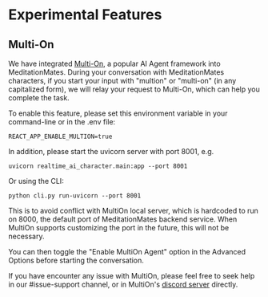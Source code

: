 # Experimental Features

## Multi-On
We have integrated [Multi-On](https://www.multion.ai/), a popular AI Agent framework into MeditationMates. During your conversation with MeditationMates characters, if you start your input with "multion" or "multi-on" (in any capitalized form), we will relay your request to Multi-On, which can help you complete the task.

To enable this feature, please set this environment variable in your command-line or in the .env file:
```
REACT_APP_ENABLE_MULTION=true
```

In addition, please start the uvicorn server with port 8001, e.g.
```
uvicorn realtime_ai_character.main:app --port 8001
```
Or using the CLI:
```
python cli.py run-uvicorn --port 8001
```

This is to avoid conflict with MultiOn local server, which is hardcoded to run on 8000, the default port of MeditationMates backend service. When MultiOn supports customizing the port in the future, this will not be necessary.

You can then toggle the "Enable MultiOn Agent" option in the Advanced Options before starting the conversation.

If you have encounter any issue with MultiOn, please feel free to seek help in our #issue-support channel, or in MultiOn's [discord server](https://discord.gg/ukxkYQzh) directly.
